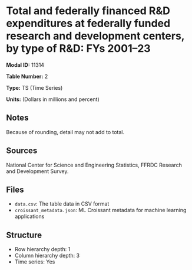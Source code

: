 # Total and federally financed R&D expenditures at federally funded research and development centers, by type of R&D: FYs 2001&#8211;23

**Modal ID:** 11314

**Table Number:** 2

**Type:** TS (Time Series)

**Units:** (Dollars in millions and percent)

## Notes

Because of rounding, detail may not add to total.

## Sources

National Center for Science and Engineering Statistics, FFRDC Research and Development Survey.

## Files

- `data.csv`: The table data in CSV format
- `croissant_metadata.json`: ML Croissant metadata for machine learning applications

## Structure

- Row hierarchy depth: 1
- Column hierarchy depth: 3
- Time series: Yes

